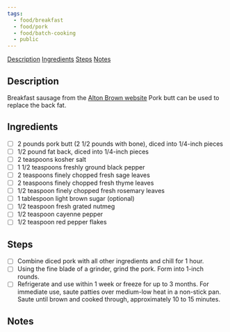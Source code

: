 ```yaml
---
tags:
  - food/breakfast
  - food/pork
  - food/batch-cooking
  - public
---
```


[Description](#Description)
[Ingredients](#Ingredients)
[Steps](#Steps)
[Notes](#Notes)

## Description

Breakfast sausage from the [Alton Brown website](https://altonbrown.com/recipes/homemade-breakfast-sausage/)
Pork butt can be used to replace the back fat.

## Ingredients

- [ ] 2 pounds pork butt (2 1/2 pounds with bone), diced into 1/4-inch pieces 
- [ ] 1/2 pound fat back, diced into 1/4-inch pieces 
- [ ] 2 teaspoons kosher salt 
- [ ] 1 1/2 teaspoons freshly ground black pepper 
- [ ] 2 teaspoons finely chopped fresh sage leaves 
- [ ] 2 teaspoons finely chopped fresh thyme leaves 
- [ ] 1/2 teaspoon finely chopped fresh rosemary leaves 
- [ ] 1 tablespoon light brown sugar (optional)
- [ ] 1/2 teaspoon fresh grated nutmeg 
- [ ] 1/2 teaspoon cayenne pepper 
- [ ] 1/2 teaspoon red pepper flakes

## Steps

- [ ] Combine diced pork with all other ingredients and chill for 1 hour. 
- [ ] Using the fine blade of a grinder, grind the pork. Form into 1-inch rounds. 
- [ ] Refrigerate and use within 1 week or freeze for up to 3 months. For immediate use, saute patties over medium-low heat in a non-stick pan. Saute until brown and cooked through, approximately 10 to 15 minutes.

## Notes